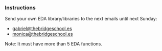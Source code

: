 ### Instructions

Send your own EDA library/libraries to the next emails until next Sunday:

- gabriel@thebridgeschool.es
- monica@thebridgeschool.es

Note: It must have more than 5 EDA functions.